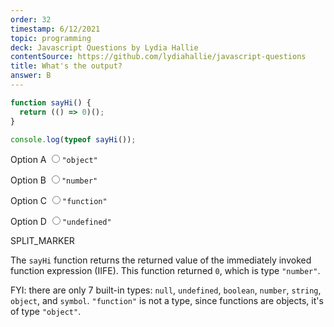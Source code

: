 ```yaml
---
order: 32
timestamp: 6/12/2021
topic: programming
deck: Javascript Questions by Lydia Hallie
contentSource: https://github.com/lydiahallie/javascript-questions
title: What's the output?
answer: B
---
```


  

```javascript
function sayHi() {
  return (() => 0)();
}

console.log(typeof sayHi());
```


<label for="option-A">Option A</label>
<input type="radio" name="answer-option" id="option-A" value="A">`"object"`</input>
    

<label for="option-B">Option B</label>
<input type="radio" name="answer-option" id="option-B" value="B">`"number"`</input>
    

<label for="option-C">Option C</label>
<input type="radio" name="answer-option" id="option-C" value="C">`"function"`</input>
    

<label for="option-D">Option D</label>
<input type="radio" name="answer-option" id="option-D" value="D">`"undefined"`</input>
    




SPLIT_MARKER

The `sayHi` function returns the returned value of the immediately invoked function expression (IIFE). This function returned `0`, which is type `"number"`.

FYI: there are only 7 built-in types: `null`, `undefined`, `boolean`, `number`, `string`, `object`, and `symbol`. `"function"` is not a type, since functions are objects, it's of type `"object"`.




